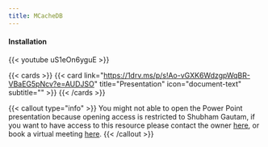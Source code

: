 ```yaml
---
title: MCacheDB
---
```


#### Installation

{{< youtube uS1eOn6yguE >}}

{{< cards >}}
  {{< card link="https://1drv.ms/p/s!Ao-vGXK6WdzgpWqBR-VBaEG5pNcv?e=AUDJSO" title="Presentation" icon="document-text" subtitle="" >}}
{{< /cards >}}

{{< callout type="info" >}}
  You might not able to open the Power Point presentation because opening access is restricted to Shubham Gautam, if you want to have access to this resource please contact the owner <a href="/about-me">here</a>, or book a virtual meeting <a href="https://calendly.com/skgautam393/30min">here</a>.
{{< /callout >}}